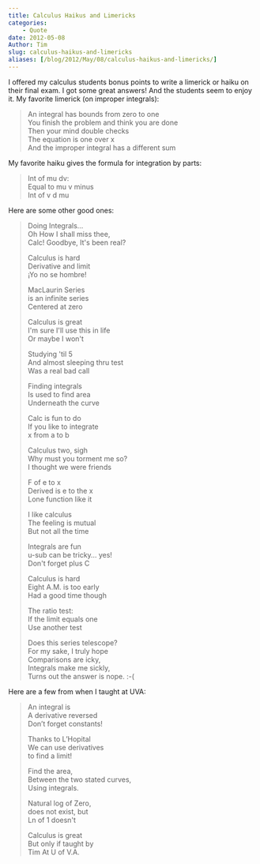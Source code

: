 ```yaml
---
title: Calculus Haikus and Limericks
categories:
    - Quote
date: 2012-05-08
Author: Tim
slug: calculus-haikus-and-limericks
aliases: [/blog/2012/May/08/calculus-haikus-and-limericks/]
---
```


I offered my calculus students bonus points to write a limerick or haiku on their final exam. I got some great answers! And the students seem to enjoy it. My favorite limerick (on improper integrals):

> An integral has bounds from zero to one<br />
> You finish the problem and think you are done<br />
> Then your mind double checks<br />
> The equation is one over x<br >
> And the improper integral has a different sum

My favorite haiku gives the formula for integration by parts:

> Int of mu dv:<br />
> Equal to mu v minus<br />
> Int of v d mu

Here are some other good ones:

> Doing Integrals… <br />
> Oh How I shall miss thee, <br />
> Calc! Goodbye, It's been real?
>
> Calculus is hard <br />
> Derivative and limit <br />
> ¡Yo no se hombre!
>
> MacLaurin Series <br />
> is an infinite series <br />
> Centered at zero
>
> Calculus is great<br />
> I'm sure I'll use this in life<br />
> Or maybe I won't
>
> Studying 'til 5<br />
> And almost sleeping thru test<br />
> Was a real bad call
>
> Finding integrals<br />
> Is used to find area<br />
> Underneath the curve
>
> Calc is fun to do<br />
> If you like to integrate<br />
> x from a to b
>
> Calculus two, sigh<br />
> Why must you torment me so?<br />
> I thought we were friends
>
> F of e to x<br />
> Derived is e to the x<br />
> Lone function like it
>
> I like calculus<br />
> The feeling is mutual<br />
> But not all the time
>
> Integrals are fun<br />
> u-sub can be tricky… yes!<br />
> Don't forget plus C
>
> Calculus is hard<br />
> Eight A.M. is too early<br />
> Had a good time though
>
> The ratio test:<br />
> If the limit equals one<br />
> Use another test
>
> Does this series telescope?<br />
> For my sake, I truly hope<br />
> Comparisons are icky,<br />
> Integrals make me sickly,<br />
> Turns out the answer is nope. :-(

Here are a few from when I taught at UVA:

> An integral is<br />
> A derivative reversed<br />
> Don’t forget constants!
>
> Thanks to L’Hopital<br />
> We can use derivatives<br />
> to find a limit!
>
> Find the area,<br />
> Between the two stated curves,<br />
> Using integrals.
>
> Natural log of Zero,<br />
> does not exist, but<br />
> Ln of 1 doesn't
>
> Calculus is great<br />
> But only if taught by<br />
> Tim At U of V.A.
